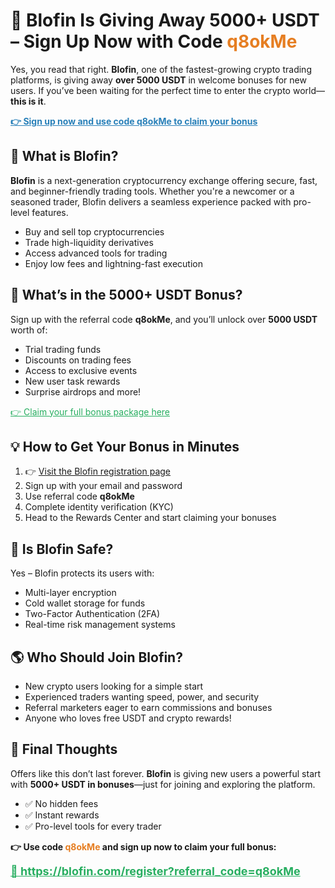 <h1>🎉 Blofin Is Giving Away 5000+ USDT – Sign Up Now with Code <span style="color: #e67e22;">q8okMe</span></h1>
  <p>Yes, you read that right. <strong>Blofin</strong>, one of the fastest-growing crypto trading platforms, is giving away <strong>over 5000 USDT</strong> in welcome bonuses for new users. If you’ve been waiting for the perfect time to enter the crypto world—<strong>this is it</strong>.</p>

  <p><a href="https://blofin.com/register?referral_code=q8okMe" target="_blank" style="color: #2980b9; font-weight: bold;">👉 Sign up now and use code q8okMe to claim your bonus</a></p>

  

  <h2>🚀 What is Blofin?</h2>
  <p><strong>Blofin</strong> is a next-generation cryptocurrency exchange offering secure, fast, and beginner-friendly trading tools. Whether you're a newcomer or a seasoned trader, Blofin delivers a seamless experience packed with pro-level features.</p>
  <ul>
    <li>Buy and sell top cryptocurrencies</li>
    <li>Trade high-liquidity derivatives</li>
    <li>Access advanced tools for trading</li>
    <li>Enjoy low fees and lightning-fast execution</li>
  </ul>

  

  <h2>🎁 What’s in the 5000+ USDT Bonus?</h2>
  <p>Sign up with the referral code <strong>q8okMe</strong>, and you’ll unlock over <strong>5000 USDT</strong> worth of:</p>
  <ul>
    <li>Trial trading funds</li>
    <li>Discounts on trading fees</li>
    <li>Access to exclusive events</li>
    <li>New user task rewards</li>
    <li>Surprise airdrops and more!</li>
  </ul>
  <p><a href="https://blofin.com/register?referral_code=q8okMe" target="_blank" style="color: #27ae60;">👉 Claim your full bonus package here</a></p>

 

  <h2>💡 How to Get Your Bonus in Minutes</h2>
  <ol>
    <li>👉 <a href="https://blofin.com/register?referral_code=q8okMe" target="_blank">Visit the Blofin registration page</a></li>
    <li>Sign up with your email and password</li>
    <li>Use referral code <strong>q8okMe</strong></li>
    <li>Complete identity verification (KYC)</li>
    <li>Head to the Rewards Center and start claiming your bonuses</li>
  </ol>



  <h2>🔐 Is Blofin Safe?</h2>
  <p>Yes – Blofin protects its users with:</p>
  <ul>
    <li>Multi-layer encryption</li>
    <li>Cold wallet storage for funds</li>
    <li>Two-Factor Authentication (2FA)</li>
    <li>Real-time risk management systems</li>
  </ul>



  <h2>🌎 Who Should Join Blofin?</h2>
  <ul>
    <li>New crypto users looking for a simple start</li>
    <li>Experienced traders wanting speed, power, and security</li>
    <li>Referral marketers eager to earn commissions and bonuses</li>
    <li>Anyone who loves free USDT and crypto rewards!</li>
  </ul>



  <h2>🏁 Final Thoughts</h2>
  <p>Offers like this don’t last forever. <strong>Blofin</strong> is giving new users a powerful start with <strong>5000+ USDT in bonuses</strong>—just for joining and exploring the platform.</p>
  <ul>
    <li>✅ No hidden fees</li>
    <li>✅ Instant rewards</li>
    <li>✅ Pro-level tools for every trader</li>
  </ul>

  <p><strong>👉 Use code <span style="color: #e67e22;">q8okMe</span> and sign up now to claim your full bonus:</strong></p>
  <p><a href="https://blofin.com/register?referral_code=q8okMe" target="_blank" style="font-size: 18px; font-weight: bold; color: #27ae60;">🔗 https://blofin.com/register?referral_code=q8okMe</a></p>

</body>
</html>
